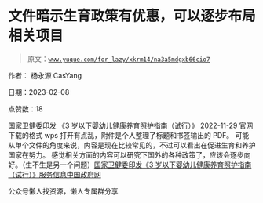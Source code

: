 # 文件暗示生育政策有优惠，可以逐步布局相关项目

> 原文：[`www.yuque.com/for_lazy/xkrm14/na3a5mdgxb66cio7`](https://www.yuque.com/for_lazy/xkrm14/na3a5mdgxb66cio7)



作者： 杨永源 CasYang



日期：2023-02-08



点赞数：18

<ne-hole id="u144cb720" data-lake-id="u144cb720">

国家卫健委印发 《3 岁以下婴幼儿健康养育照护指南（试行）》 2022-11-29 官网下载的格式 wps 打开有点乱，附件是个人整理了标题和书签输出的 PDF。 可能从单个文件的角度来说，内容是现在比较常见的，不过可以看出在促进生育和养护国家在努力。 感觉相关方面的内容可以研究下国外的各种政策了，应该会逐步向好。（生不生是另一个问题）[国家卫健委印发《3 岁以下婴幼儿健康养育照护指南（试行）》服务信息中国政府网](http://www.gov.cn/fuwu/2022-11/29/content_5729431.htm)

<ne-hole id="ud7eff957" data-lake-id="ud7eff957">

公众号懒人找资源，懒人专属群分享

</ne-hole></ne-hole>